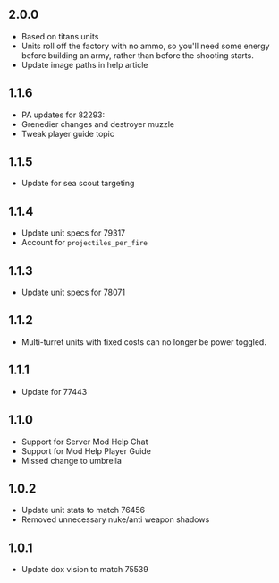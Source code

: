 ## 2.0.0

- Based on titans units
- Units roll off the factory with no ammo, so you'll need some energy before building an army, rather than before the shooting starts.
- Update image paths in help article

## 1.1.6

- PA updates for 82293:
- Grenedier changes and destroyer muzzle
- Tweak player guide topic

## 1.1.5

- Update for sea scout targeting

## 1.1.4

- Update unit specs for 79317
- Account for `projectiles_per_fire`

## 1.1.3

- Update unit specs for 78071

## 1.1.2

- Multi-turret units with fixed costs can no longer be power toggled.

## 1.1.1

- Update for 77443

## 1.1.0

- Support for Server Mod Help Chat
- Support for Mod Help Player Guide
- Missed change to umbrella

## 1.0.2

- Update unit stats to match 76456
- Removed unnecessary nuke/anti weapon shadows

## 1.0.1

- Update dox vision to match 75539
